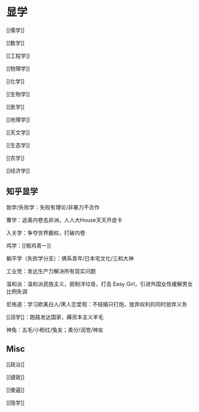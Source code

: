 # 显学

[[儒学]]

[[数学]]

[[工程学]]

[[物理学]]

[[化学]]

[[生物学]]

[[医学]]

[[地理学]]

[[天文学]]

[[生态学]]

[[农学]]

[[经济学]]


## 知乎显学
勃学/失败学：失败有理论/非暴力不合作

曹学：逃离内卷去非洲，人人大House天天开皮卡

入关学：争夺世界霸权，打破内卷

鸡学：[[租鸡青一]]

躺平学（失败学分支）：佛系青年/日本宅文化/三和大神

工业党：发达生产力解决所有现实问题

温和派：温和派民族主义，抵制洋垃圾，打击 Easy Girl，引进外国女性缓解男女比例失调

尼格道：学习欧美白人/黑人恋爱观：不结婚只打炮，放弃权利的同时放弃义务

[[润学]]：跑路发达国家，薅资本主义羊毛

神兔：五毛/小粉红/兔友；美分/润党/神友

## Misc

[[政治]]

[[键政]]

[[傻逼]]

[[隐学]]





